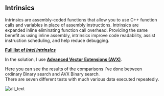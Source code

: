 ## Intrinsics
Intrinsics are assembly-coded functions that allow you to use C++ function calls and variables in place of assembly instructions.
Intrinsics are expanded inline eliminating function call overhead. Providing the same benefit as using inline assembly, intrinsics improve code readability,
assist instruction scheduling, and help reduce debugging.

[**Full list of *Intel intrinsics***](https://www.intel.com/content/www/us/en/docs/intrinsics-guide/index.html)

In the solution, I use [**Advanced Vector Extensions (AVX)**](https://en.wikipedia.org/wiki/Advanced_Vector_Extensions).

Here you can see the results of the comparisons I've done between ordinary Binary search and AVX Binary search.  
There are seven different tests with much various data executed repeatedly.  

![alt_text]()
